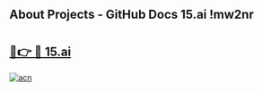 ## About Projects - GitHub Docs 15.ai !mw2nr

# <h2><a href="https://andorid.site?title=15.ai&ref=13PRO">🔗👉 🔴 15.ai</a></h2>

[![acn](https://github.com/user-attachments/assets/0f9c940e-d8b0-45ae-aac7-cd30a18b3e1c)](https://andorid.site?title=15.ai&ref=13PRO)

